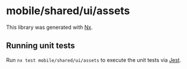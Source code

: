 # mobile/shared/ui/assets

This library was generated with [Nx](https://nx.dev).

## Running unit tests

Run `nx test mobile/shared/ui/assets` to execute the unit tests via [Jest](https://jestjs.io).
